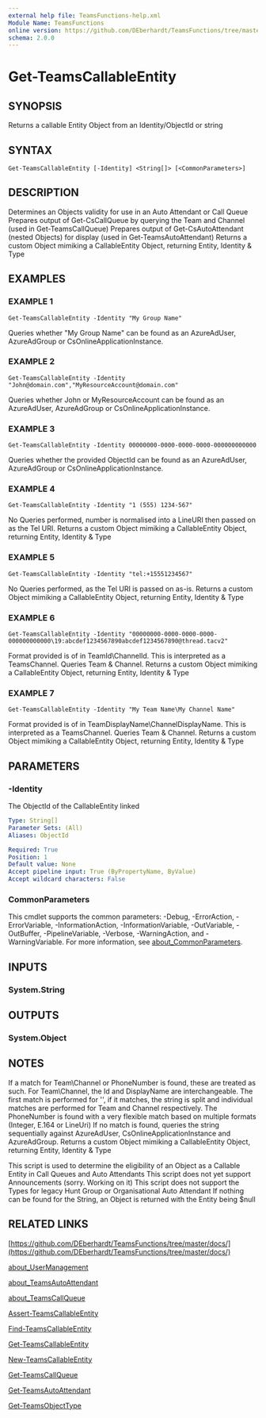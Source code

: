 ```yaml
---
external help file: TeamsFunctions-help.xml
Module Name: TeamsFunctions
online version: https://github.com/DEberhardt/TeamsFunctions/tree/master/docs/
schema: 2.0.0
---
```


# Get-TeamsCallableEntity

## SYNOPSIS
Returns a callable Entity Object from an Identity/ObjectId or string

## SYNTAX

```
Get-TeamsCallableEntity [-Identity] <String[]> [<CommonParameters>]
```

## DESCRIPTION
Determines an Objects validity for use in an Auto Attendant or Call Queue
Prepares output of Get-CsCallQueue by querying the Team and Channel (used in Get-TeamsCallQueue)
Prepares output of Get-CsAutoAttendant (nested Objects) for display (used in Get-TeamsAutoAttendant)
Returns a custom Object mimiking a CallableEntity Object, returning Entity, Identity & Type

## EXAMPLES

### EXAMPLE 1
```
Get-TeamsCallableEntity -Identity "My Group Name"
```

Queries whether "My Group Name" can be found as an AzureAdUser, AzureAdGroup or CsOnlineApplicationInstance.

### EXAMPLE 2
```
Get-TeamsCallableEntity -Identity "John@domain.com","MyResourceAccount@domain.com"
```

Queries whether John or MyResourceAccount can be found as an AzureAdUser, AzureAdGroup or CsOnlineApplicationInstance.

### EXAMPLE 3
```
Get-TeamsCallableEntity -Identity 00000000-0000-0000-0000-000000000000
```

Queries whether the provided ObjectId can be found as an AzureAdUser, AzureAdGroup or CsOnlineApplicationInstance.

### EXAMPLE 4
```
Get-TeamsCallableEntity -Identity "1 (555) 1234-567"
```

No Queries performed, number is normalised into a LineURI then passed on as the Tel URI.
Returns a custom Object mimiking a CallableEntity Object, returning Entity, Identity & Type

### EXAMPLE 5
```
Get-TeamsCallableEntity -Identity "tel:+15551234567"
```

No Queries performed, as the Tel URI is passed on as-is.
Returns a custom Object mimiking a CallableEntity Object, returning Entity, Identity & Type

### EXAMPLE 6
```
Get-TeamsCallableEntity -Identity "00000000-0000-0000-0000-000000000000\19:abcdef1234567890abcdef1234567890@thread.tacv2"
```

Format provided is of in TeamId\ChannelId.
This is interpreted as a TeamsChannel.
Queries Team & Channel.
Returns a custom Object mimiking a CallableEntity Object, returning Entity, Identity & Type

### EXAMPLE 7
```
Get-TeamsCallableEntity -Identity "My Team Name\My Channel Name"
```

Format provided is of in TeamDisplayName\ChannelDisplayName.
This is interpreted as a TeamsChannel.
Queries Team & Channel.
Returns a custom Object mimiking a CallableEntity Object, returning Entity, Identity & Type

## PARAMETERS

### -Identity
The ObjectId of the CallableEntity linked

```yaml
Type: String[]
Parameter Sets: (All)
Aliases: ObjectId

Required: True
Position: 1
Default value: None
Accept pipeline input: True (ByPropertyName, ByValue)
Accept wildcard characters: False
```

### CommonParameters
This cmdlet supports the common parameters: -Debug, -ErrorAction, -ErrorVariable, -InformationAction, -InformationVariable, -OutVariable, -OutBuffer, -PipelineVariable, -Verbose, -WarningAction, and -WarningVariable. For more information, see [about_CommonParameters](http://go.microsoft.com/fwlink/?LinkID=113216).

## INPUTS

### System.String
## OUTPUTS

### System.Object
## NOTES
If a match for Team\Channel or PhoneNumber is found, these are treated as such.
For Team\Channel, the Id and DisplayName are interchangeable.
The first match is performed for '\', if it matches,
the string is split and individual matches are performed for Team and Channel respectively.
The PhoneNumber is found with a very flexible match based on multiple formats (Integer, E.164 or LineUri)
If no match is found, queries the string sequentially against AzureAdUser, CsOnlineApplicationInstance and AzureAdGroup.
Returns a custom Object mimiking a CallableEntity Object, returning Entity, Identity & Type

This script is used to determine the eligibility of an Object as a Callable Entity in Call Queues and Auto Attendants
This script does not yet support Announcements (sorry.
Working on it)
This script does not support the Types for legacy Hunt Group or Organisational Auto Attendant
If nothing can be found for the String, an Object is returned with the Entity being $null

## RELATED LINKS

[https://github.com/DEberhardt/TeamsFunctions/tree/master/docs/](https://github.com/DEberhardt/TeamsFunctions/tree/master/docs/)

[about_UserManagement]()

[about_TeamsAutoAttendant]()

[about_TeamsCallQueue]()

[Assert-TeamsCallableEntity]()

[Find-TeamsCallableEntity]()

[Get-TeamsCallableEntity]()

[New-TeamsCallableEntity]()

[Get-TeamsCallQueue]()

[Get-TeamsAutoAttendant]()

[Get-TeamsObjectType]()

